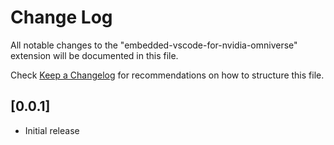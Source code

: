 # Change Log

All notable changes to the "embedded-vscode-for-nvidia-omniverse" extension will be documented in this file.

Check [Keep a Changelog](http://keepachangelog.com/) for recommendations on how to structure this file.

## [0.0.1]

- Initial release